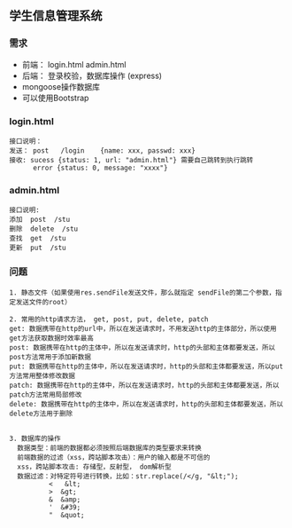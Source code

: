 
## 学生信息管理系统

### 需求
*  前端： login.html  admin.html
*  后端： 登录校验，数据库操作 (express)
*  mongoose操作数据库
*  可以使用Bootstrap

### login.html
```
接口说明：
发送： post   /login    {name: xxx, passwd: xxx}
接收: sucess {status: 1, url: "admin.html"} 需要自己跳转到执行跳转
      error {status: 0, message: "xxxx"}

```

### admin.html
```
接口说明:
添加  post  /stu
删除  delete  /stu
查找  get  /stu
更新  put  /stu

```

### 问题
```
1. 静态文件（如果使用res.sendFile发送文件，那么就指定 sendFile的第二个参数，指定发送文件的root）

2. 常用的http请求方法， get, post, put, delete, patch
get: 数据携带在http的url中，所以在发送请求时，不用发送http的主体部分，所以使用get方法获取数据时效率最高
post: 数据携带在http的主体中，所以在发送请求时，http的头部和主体都要发送，所以post方法常用于添加新数据
put: 数据携带在http的主体中，所以在发送请求时，http的头部和主体都要发送，所以put方法常用整体修改数据
patch: 数据携带在http的主体中，所以在发送请求时，http的头部和主体都要发送，所以patch方法常用局部修改
delete: 数据携带在http的主体中，所以在发送请求时，http的头部和主体都要发送，所以delete方法用于删除


3. 数据库的操作
  数据类型：前端的数据都必须按照后端数据库的类型要求来转换
  前端数据的过滤（xss，跨站脚本攻击）：用户的输入都是不可信的
  xss，跨站脚本攻击: 存储型，反射型， dom解析型
  数据过滤：对特定符号进行转换，比如：str.replace(/</g, "&lt;");
          <   &lt;
          >  &gt;
          &  &amp;
          '  &#39;
          "  &quot;

```
